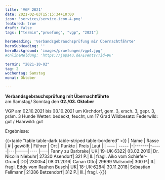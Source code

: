 ```yaml
---
title: 'VGP 2021'
date: 2021-02-03T15:15:34+10:00
icon: 'services/service-icon-4.png'
featured: true
draft: false
tags: ["termin","pruefung", "vgp", "2021"]

heroHeading: 'Verbandsgebrauchsprüfung mir Übernachtfährte'
heroSubHeading: ''
heroBackground: 'images/pruefungen/vgp4.jpg'
#onlineMeldung: 'https://japa4u.de/Events/?id=90'

termin: "2021-10-02"
tag: 2
wochentag: Samstag
monat: Oktober

---
```


**Verbandsgebrauchsprüfung mit Übernachtfährte**  
am Samstag/ Sonntag den **02./03. Oktober**

VGP am 02.10.2021 bis 03.10.2021 um Kirchdorf, gem. 3, ersch. 3, gepr. 3, präm. 3 Hunde
Wetter: bedeckt, feucht, um 17 Grad  Wildbesatz: Federwild: gut / Haarwild: gut

Ergebnisse: 

{{<table "table table-dark table-striped table-bordered" >}}
 | Name | Rasse | # | gewölft | Führer | Ort | Punkte | Preis |Laut |
  | ---- | ----- |-|-------|------|---|------|---- |----|
Fanny zu Barbrake| UK| 19-UK-6322| 03.02.2019| Dr. Nicolin Niebuhr| 27330 Asendorf| 321 P.| II.| fragl.
Aiko vom Schiefer-Grund| DD| 230054| 08.01.2016| Canan Otto| 29699 Walsrode| 300 P.| II.| fragl.
Eddy vom Rauhen Busch| UK| 18-UK-6284| 30.11.2018| Sebastian  Fellmann| 21386 Betzendorf| 312 P.| III.| fragl.
{{</table>}}